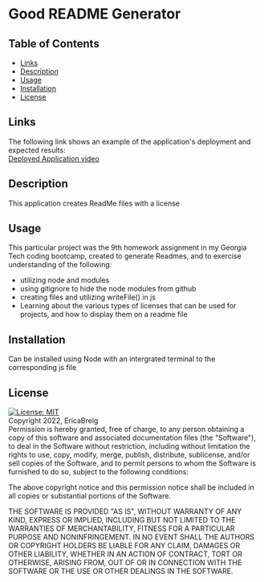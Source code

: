 # Good README Generator

## Table of Contents

- [Links](#links)
- [Description](#description)
- [Usage](#usage)
- [Installation](#installation)
- [License](#license)

## Links

The following link shows an example of the application's deployment and expected results: <br/>
[Deployed Application video](https://drive.google.com/drive/folders/1mxcdHzG3yiLBd9thA1PziNMIIs7hLf0w?usp=sharing)

## Description

This application creates ReadMe files with a license

## Usage

This particular project was the 9th homework assignment in my Georgia Tech coding bootcamp, created to generate Readmes, and to exercise understanding of the following:

- utilizing node and modules
- using gitignore to hide the node modules from github
- creating files and utilizing writeFile() in js
- Learning about the various types of licenses that can be used for projects, and how to display them on a readme file

## Installation

Can be installed using Node with an intergrated terminal to the corresponding js file

## License

[![License: MIT](https://img.shields.io/badge/License-MIT-yellow.svg)](https://opensource.org/licenses/MIT)
<br/>
Copyright 2022, EricaBreig <br/>
Permission is hereby granted, free of charge, to any person obtaining a copy of this software and associated documentation files (the "Software"), to deal in the Software without restriction, including without limitation the rights to use, copy, modify, merge, publish, distribute, sublicense, and/or sell copies of the Software, and to permit persons to whom the Software is furnished to do so, subject to the following conditions:

The above copyright notice and this permission notice shall be included in all copies or substantial portions of the Software.

THE SOFTWARE IS PROVIDED "AS IS", WITHOUT WARRANTY OF ANY KIND, EXPRESS OR IMPLIED, INCLUDING BUT NOT LIMITED TO THE WARRANTIES OF MERCHANTABILITY, FITNESS FOR A PARTICULAR PURPOSE AND NONINFRINGEMENT. IN NO EVENT SHALL THE AUTHORS OR COPYRIGHT HOLDERS BE LIABLE FOR ANY CLAIM, DAMAGES OR OTHER LIABILITY, WHETHER IN AN ACTION OF CONTRACT, TORT OR OTHERWISE, ARISING FROM, OUT OF OR IN CONNECTION WITH THE SOFTWARE OR THE USE OR OTHER DEALINGS IN THE SOFTWARE.

